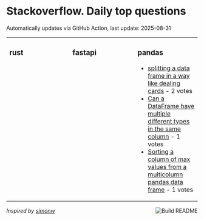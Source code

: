 # Stackoverflow. Daily top questions 

Automatically updates via GitHub Action, last update: <!-- date starts -->2025-08-31<!-- date ends -->


<table><tr><td valign="top" width="33%">

### rust
<!-- rust starts -->

<!-- rust ends -->
</td><td valign="top" width="34%">


### fastapi
<!-- fastapi starts -->

<!-- fastapi ends -->
</td><td valign="top" width="34%">


### pandas
<!-- pandas starts -->
* [splitting a data frame in a way like dealing cards](https://stackoverflow.com/questions/79751529/splitting-a-data-frame-in-a-way-like-dealing-cards) - 2 votes
* [Can a DataFrame have multiple different types in the same column](https://stackoverflow.com/questions/79751965/can-a-dataframe-have-multiple-different-types-in-the-same-column) - 1 votes
* [Sorting a column of max values from a multicolumn pandas data frame](https://stackoverflow.com/questions/79751371/sorting-a-column-of-max-values-from-a-multicolumn-pandas-data-frame) - 1 votes
<!-- pandas ends -->
</td></tr></table>

<a href="https://github.com/hp0404/hp0404/actions"><img src="https://github.com/hp0404/hp0404/workflows/Build%20README/badge.svg" align="right" alt="Build README"></a> <p>*Inspired by  [simonw](https://github.com/simonw/simonw)*</p>
